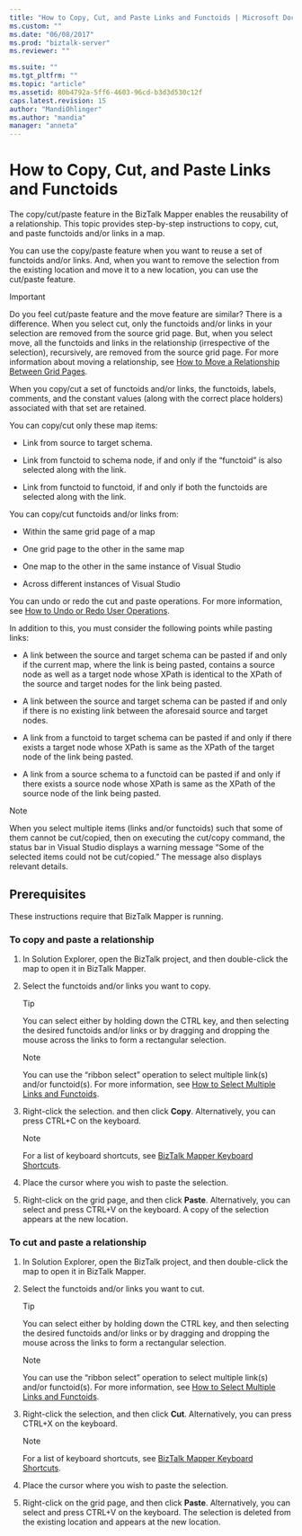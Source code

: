 ```yaml
---
title: "How to Copy, Cut, and Paste Links and Functoids | Microsoft Docs"
ms.custom: ""
ms.date: "06/08/2017"
ms.prod: "biztalk-server"
ms.reviewer: ""

ms.suite: ""
ms.tgt_pltfrm: ""
ms.topic: "article"
ms.assetid: 80b4792a-5ff6-4603-96cd-b3d3d530c12f
caps.latest.revision: 15
author: "MandiOhlinger"
ms.author: "mandia"
manager: "anneta"
---
```

# How to Copy, Cut, and Paste Links and Functoids
The copy/cut/paste feature in the BizTalk Mapper enables the reusability of a relationship. This topic provides step-by-step instructions to copy, cut, and paste functoids and/or links in a map.  
  
 You can use the copy/paste feature when you want to reuse a set of functoids and/or links. And, when you want to remove the selection from the existing location and move it to a new location, you can use the cut/paste feature.  
  
> [!IMPORTANT]
>  Do you feel cut/paste feature and the move feature are similar? There is a difference. When you select cut, only the functoids and/or links in your selection are removed from the source grid page. But, when you select move, all the functoids and links in the relationship (irrespective of the selection), recursively, are removed from the source grid page. For more information about moving a relationship, see [How to Move a Relationship Between Grid Pages](../core/how-to-move-a-relationship-between-grid-pages.md).  
  
 When you copy/cut a set of functoids and/or links, the functoids, labels, comments, and the constant values (along with the correct place holders) associated with that set are retained.  
  
 You can copy/cut only these map items:  
  
-   Link from source to target schema.  
  
-   Link from functoid to schema node, if and only if the “functoid” is also selected along with the link.  
  
-   Link from functoid to functoid, if and only if both the functoids are selected along with the link.  
  
 You can copy/cut functoids and/or links from:  
  
-   Within the same grid page of a map  
  
-   One grid page to the other in the same map  
  
-   One map to the other in the same instance of Visual Studio  
  
-   Across different instances of Visual Studio  
  
 You can undo or redo the cut and paste operations. For more information, see [How to Undo or Redo User Operations](../core/how-to-undo-or-redo-user-operations.md).  
  
 In addition to this, you must consider the following points while pasting links:  
  
-   A link between the source and target schema can be pasted if and only if the current map, where the link is being pasted, contains a source node as well as a target node whose XPath is identical to the XPath of the source and target nodes for the link being pasted.  
  
-   A link between the source and target schema can be pasted if and only if there is no existing link between the aforesaid source and target nodes.  
  
-   A link from a functoid to target schema can be pasted if and only if there exists a target node whose XPath is same as the XPath of the target node of the link being pasted.  
  
-   A link from a source schema to a functoid can be pasted if and only if there exists a source node whose XPath is same as the XPath of the source node of the link being pasted.  
  
> [!NOTE]
>  When you select multiple items (links and/or functoids) such that some of them cannot be cut/copied, then on executing the cut/copy command, the status bar in Visual Studio displays a warning message “Some of the selected items could not be cut/copied.” The message also displays relevant details.  
  
## Prerequisites  
 These instructions require that BizTalk Mapper is running.  
  
### To copy and paste a relationship  
  
1.  In Solution Explorer, open the BizTalk project, and then double-click the map to open it in BizTalk Mapper.  
  
2.  Select the functoids and/or links you want to copy.  
  
    > [!TIP]
    >  You can select either by holding down the CTRL key, and then selecting the desired functoids and/or links or by dragging and dropping the mouse across the links to form a rectangular selection.  
  
    > [!NOTE]
    >  You can use the “ribbon select” operation to select multiple link(s) and/or functoid(s). For more information, see [How to Select Multiple Links and Functoids](../core/how-to-select-multiple-links-and-functoids.md).  
  
3.  Right-click the selection. and then click **Copy**. Alternatively, you can press CTRL+C on the keyboard.  
  
    > [!NOTE]
    >  For a list of keyboard shortcuts, see [BizTalk Mapper Keyboard Shortcuts](../core/biztalk-mapper-keyboard-shortcuts.md).  
  
4.  Place the cursor where you wish to paste the selection.  
  
5.  Right-click on the grid page, and then click **Paste**. Alternatively, you can select and press CTRL+V on the keyboard. A copy of the selection appears at the new location.  
  
### To cut and paste a relationship  
  
1.  In Solution Explorer, open the BizTalk project, and then double-click the map to open it in BizTalk Mapper.  
  
2.  Select the functoids and/or links you want to cut.  
  
    > [!TIP]
    >  You can select either by holding down the CTRL key, and then selecting the desired functoids and/or links or by dragging and dropping the mouse across the links to form a rectangular selection.  
  
    > [!NOTE]
    >  You can use the “ribbon select” operation to select multiple link(s) and/or functoid(s). For more information, see [How to Select Multiple Links and Functoids](../core/how-to-select-multiple-links-and-functoids.md).  
  
3.  Right-click the selection, and then click **Cut**. Alternatively, you can press CTRL+X on the keyboard.  
  
    > [!NOTE]
    >  For a list of keyboard shortcuts, see [BizTalk Mapper Keyboard Shortcuts](../core/biztalk-mapper-keyboard-shortcuts.md).  
  
4.  Place the cursor where you wish to paste the selection.  
  
5.  Right-click on the grid page, and then click **Paste**. Alternatively, you can select and press CTRL+V on the keyboard. The selection is deleted from the existing location and appears at the new location.